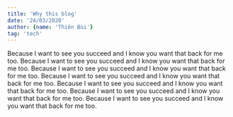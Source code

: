 ```yaml
---
title: 'Why this blog'
date: '24/03/2020'
author: {name: 'Thiên Bùi'}
tag: 'tech'
---
```

Because I want to see you succeed and I know you want that back for me too.
Because I want to see you succeed and I know you want that back for me too.
Because I want to see you succeed and I know you want that back for me too.
Because I want to see you succeed and I know you want that back for me too.
Because I want to see you succeed and I know you want that back for me too.
Because I want to see you succeed and I know you want that back for me too.
Because I want to see you succeed and I know you want that back for me too.